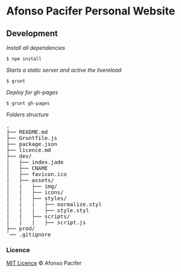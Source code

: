 # Afonso Pacifer Personal Website #

## Development
*Install all dependencies*

    $ npm install

*Starts a static server and active the livereload*

    $ grunt

*Deploy for gh-pages*

    $ grunt gh-pages

*Folders structure*
<pre>
.
├── README.md
├── Gruntfile.js
├── package.json
├── licence.md
├── dev/
|   ├── index.jade
|   ├── CNAME
|   ├── favicon.ico
|   ├── assets/
|   |   ├── img/
|   |   ├── icons/
|   |   ├── styles/
|   |   |   ├── normalize.styl
|   |   |   ├── style.styl
|   |   ├── scripts/
|   |   |   ├── script.js
├── prod/
`── .gitignore
</pre>

### Licence
[MIT Licence](licence.md) © Afonso Pacifer
